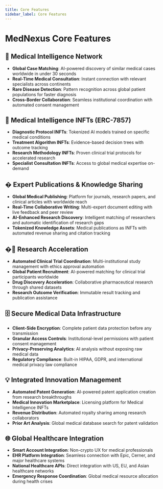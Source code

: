 ```yaml
---
title: Core Features
sidebar_label: Core Features
---
```


# MedNexus Core Features

## 🏥 Medical Intelligence Network

- **Global Case Matching**: AI-powered discovery of similar medical cases worldwide in under 30 seconds
- **Real-Time Medical Consultation**: Instant connection with relevant specialists across continents
- **Rare Disease Detection**: Pattern recognition across global patient populations for faster diagnosis
- **Cross-Border Collaboration**: Seamless institutional coordination with automated consent management

## 🧠 Medical Intelligence INFTs (ERC-7857)

- **Diagnostic Protocol INFTs**: Tokenized AI models trained on specific medical conditions
- **Treatment Algorithm INFTs**: Evidence-based decision trees with outcome tracking
- **Research Methodology INFTs**: Proven clinical trial protocols for accelerated research
- **Specialist Consultation INFTs**: Access to global medical expertise on-demand

## � Expert Publications & Knowledge Sharing

- **Global Medical Publishing**: Platform for journals, research papers, and clinical articles with worldwide reach
- **Real-Time Collaborative Writing**: Multi-expert document editing with live feedback and peer review
- **AI-Enhanced Research Discovery**: Intelligent matching of researchers and automatic identification of research gaps
- **Tokenized Knowledge Assets**: Medical publications as INFTs with automated revenue sharing and citation tracking

## �🔬 Research Acceleration

- **Automated Clinical Trial Coordination**: Multi-institutional study management with ethics approval automation
- **Global Patient Recruitment**: AI-powered matching for clinical trial participants worldwide
- **Drug Discovery Acceleration**: Collaborative pharmaceutical research through shared datasets
- **Research Outcome Verification**: Immutable result tracking and publication assistance

## 🗄️ Secure Medical Data Infrastructure

- **Client-Side Encryption**: Complete patient data protection before any transmission
- **Granular Access Controls**: Institutional-level permissions with patient consent management
- **Privacy-Preserving Analytics**: AI analysis without exposing raw medical data
- **Regulatory Compliance**: Built-in HIPAA, GDPR, and international medical privacy law compliance

## 💡 Integrated Innovation Management

- **Automated Patent Generation**: AI-powered patent application creation from research breakthroughs
- **Medical Innovation Marketplace**: Licensing platform for Medical Intelligence INFTs
- **Revenue Distribution**: Automated royalty sharing among research collaborators
- **Prior Art Analysis**: Global medical database search for patent validation

## 🌐 Global Healthcare Integration

- **Smart Account Integration**: Non-crypto UX for medical professionals
- **EHR Platform Integration**: Seamless connection with Epic, Cerner, and major healthcare systems
- **National Healthcare APIs**: Direct integration with US, EU, and Asian healthcare networks
- **Emergency Response Coordination**: Global medical resource allocation during health crises
